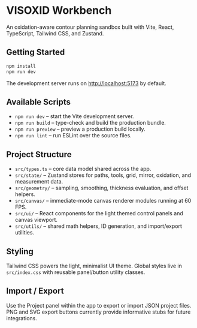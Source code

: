 # VISOXID Workbench

An oxidation-aware contour planning sandbox built with Vite, React, TypeScript, Tailwind CSS, and Zustand.

## Getting Started

```bash
npm install
npm run dev
```

The development server runs on <http://localhost:5173> by default.

## Available Scripts

- `npm run dev` – start the Vite development server.
- `npm run build` – type-check and build the production bundle.
- `npm run preview` – preview a production build locally.
- `npm run lint` – run ESLint over the source files.

## Project Structure

- `src/types.ts` – core data model shared across the app.
- `src/state/` – Zustand stores for paths, tools, grid, mirror, oxidation, and measurement data.
- `src/geometry/` – sampling, smoothing, thickness evaluation, and offset helpers.
- `src/canvas/` – immediate-mode canvas renderer modules running at 60 FPS.
- `src/ui/` – React components for the light themed control panels and canvas viewport.
- `src/utils/` – shared math helpers, ID generation, and import/export utilities.

## Styling

Tailwind CSS powers the light, minimalist UI theme. Global styles live in `src/index.css` with reusable panel/button utility classes.

## Import / Export

Use the Project panel within the app to export or import JSON project files. PNG and SVG export buttons currently provide informative stubs for future integrations.
